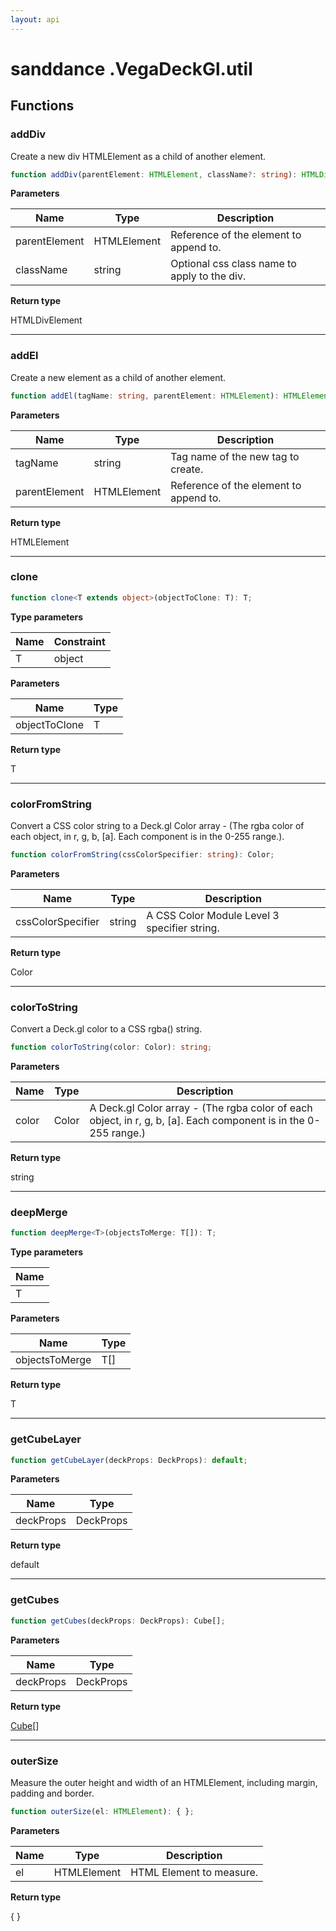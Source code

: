 ```yaml
---
layout: api
---
```


# sanddance .VegaDeckGl.util

## Functions

### addDiv

Create a new div HTMLElement as a child of another element.

```typescript
function addDiv(parentElement: HTMLElement, className?: string): HTMLDivElement;
```

**Parameters**

| Name          | Type        | Description                                  |
| ------------- | ----------- | -------------------------------------------- |
| parentElement | HTMLElement | Reference of the element to append to.       |
| className     | string      | Optional css class name to apply to the div. |

**Return type**

HTMLDivElement

----------

### addEl

Create a new element as a child of another element.

```typescript
function addEl(tagName: string, parentElement: HTMLElement): HTMLElement;
```

**Parameters**

| Name          | Type        | Description                            |
| ------------- | ----------- | -------------------------------------- |
| tagName       | string      | Tag name of the new tag to create.     |
| parentElement | HTMLElement | Reference of the element to append to. |

**Return type**

HTMLElement

----------

### clone

```typescript
function clone<T extends object>(objectToClone: T): T;
```

**Type parameters**

| Name | Constraint |
| ---- | ---------- |
| T    | object     |

**Parameters**

| Name          | Type |
| ------------- | ---- |
| objectToClone | T    |

**Return type**

T

----------

### colorFromString

Convert a CSS color string to a Deck.gl Color array - (The rgba color of each object, in r, g, b, [a]. Each component is in the 0-255 range.).

```typescript
function colorFromString(cssColorSpecifier: string): Color;
```

**Parameters**

| Name              | Type   | Description                                  |
| ----------------- | ------ | -------------------------------------------- |
| cssColorSpecifier | string | A CSS Color Module Level 3 specifier string. |

**Return type**

Color

----------

### colorToString

Convert a Deck.gl color to a CSS rgba() string.

```typescript
function colorToString(color: Color): string;
```

**Parameters**

| Name  | Type  | Description                                                                                                     |
| ----- | ----- | --------------------------------------------------------------------------------------------------------------- |
| color | Color | A Deck.gl Color array - (The rgba color of each object, in r, g, b, [a]. Each component is in the 0-255 range.) |

**Return type**

string

----------

### deepMerge

```typescript
function deepMerge<T>(objectsToMerge: T[]): T;
```

**Type parameters**

| Name |
| ---- |
| T    |

**Parameters**

| Name           | Type |
| -------------- | ---- |
| objectsToMerge | T[]  |

**Return type**

T

----------

### getCubeLayer

```typescript
function getCubeLayer(deckProps: DeckProps): default;
```

**Parameters**

| Name      | Type      |
| --------- | --------- |
| deckProps | DeckProps |

**Return type**

default

----------

### getCubes

```typescript
function getCubes(deckProps: DeckProps): Cube[];
```

**Parameters**

| Name      | Type      |
| --------- | --------- |
| deckProps | DeckProps |

**Return type**

[Cube][InterfaceDeclaration-30][]

----------

### outerSize

Measure the outer height and width of an HTMLElement, including margin, padding and border.

```typescript
function outerSize(el: HTMLElement): { };
```

**Parameters**

| Name | Type        | Description              |
| ---- | ----------- | ------------------------ |
| el   | HTMLElement | HTML Element to measure. |

**Return type**

{ }

[NamespaceImport-8]: vegadeckgl.util#util
[FunctionDeclaration-10]: vegadeckgl.util#adddiv
[FunctionDeclaration-11]: vegadeckgl.util#addel
[FunctionDeclaration-12]: vegadeckgl.util#clone
[FunctionDeclaration-13]: vegadeckgl.util#colorfromstring
[FunctionDeclaration-14]: vegadeckgl.util#colortostring
[FunctionDeclaration-15]: vegadeckgl.util#deepmerge
[FunctionDeclaration-16]: vegadeckgl.util#getcubelayer
[FunctionDeclaration-17]: vegadeckgl.util#getcubes
[InterfaceDeclaration-30]: vegadeckgl.types#cube
[FunctionDeclaration-18]: vegadeckgl.util#outersize